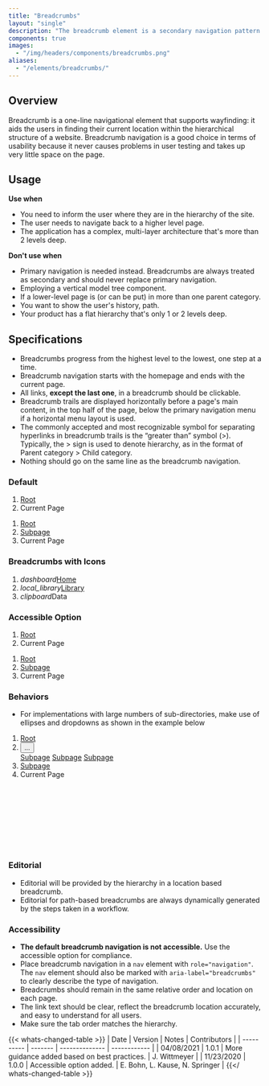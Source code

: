 ```yaml
---
title: "Breadcrumbs"
layout: "single"
description: "The breadcrumb element is a secondary navigation pattern that shows hierarchy among content."
components: true
images:
  - "/img/headers/components/breadcrumbs.png"
aliases:
  - "/elements/breadcrumbs/"
---
```


## Overview

Breadcrumb is a one-line navigational element that supports wayfinding: it aids the users in finding their current location within the hierarchical structure of a website. Breadcrumb navigation is a good choice in terms of usability because it never causes problems in user testing and takes up very little space on the page.

## Usage

**Use when**

- You need to inform the user where they are in the hierarchy of the site.
- The user needs to navigate back to a higher level page.
- The application has a complex, multi-layer architecture that's more than 2 levels deep.

**Don't use when**

- Primary navigation is needed instead. Breadcrumbs are always treated as secondary and should never replace primary navigation.
- Employing a vertical model tree component.
- If a lower-level page is (or can be put) in more than one parent category.
- You want to show the user's history, path.
- Your product has a flat hierarchy that's only 1 or 2 levels deep.

## Specifications

- Breadcrumbs progress from the highest level to the lowest, one step at a time.
- Breadcrumb navigation starts with the homepage and ends with the current page.
- All links, **except the last one**, in a breadcrumb should be clickable.
- Breadcrumb trails are displayed horizontally before a page's main content, in the top half of the page, below the primary navigation menu if a horizontal menu layout is used.
- The commonly accepted and most recognizable symbol for separating hyperlinks in breadcrumb trails is the “greater than” symbol (>). Typically, the > sign is used to denote hierarchy, as in the format of Parent category > Child category.
- Nothing should go on the same line as the breadcrumb navigation.

### Default

<div class="guide-example-block d-inline-block">
  <div class="guide-sample">
    <nav aria-label="breadcrumb">
      <ol class="breadcrumb mb-0">
        <li class="breadcrumb-item"><a href="#">Root</a></li>
        <li class="breadcrumb-item active" aria-current="page">Current Page</li>
      </ol>
    </nav>
    <nav aria-label="breadcrumb">
      <ol class="breadcrumb mb-0">
        <li class="breadcrumb-item"><a href="#">Root</a></li>
        <li class="breadcrumb-item"><a href="#">Subpage </a></li>
        <li class="breadcrumb-item active" aria-current="page">Current Page</li>
      </ol>
    </nav>
  </div>
</div>

### Breadcrumbs with Icons

<div class="guide-example-block d-inline-block">
  <div class="guide-sample">
    <nav aria-label="breadcrumb">
      <ol class="breadcrumb">
        <li class="breadcrumb-item"><i class="modus-icons">dashboard</i><a href="#">Home</a></li>
        <li class="breadcrumb-item"><i class="material-icons">local_library</i><a href="#">Library</a></li>
        <li class="breadcrumb-item active" aria-current="page"><i class="modus-icons">clipboard</i>Data</li>
      </ol>
    </nav>
  </div>
</div>

### Accessible Option

<div class="guide-example-block d-inline-block">
  <div class="guide-sample">
    <nav aria-label="breadcrumb">
      <ol class="breadcrumb breadcrumb-underline mb-0">
        <li class="breadcrumb-item"><a href="#">Root</a></li>
        <li class="breadcrumb-item active" aria-current="page">Current Page</li>
      </ol>
    </nav>
    <nav aria-label="breadcrumb">
      <ol class="breadcrumb breadcrumb-underline mb-0">
        <li class="breadcrumb-item"><a href="#">Root</a></li>
        <li class="breadcrumb-item"><a href="#">Subpage </a></li>
        <li class="breadcrumb-item active" aria-current="page">Current Page</li>
      </ol>
    </nav>
  </div>
</div>

### Behaviors

- For implementations with large numbers of sub-directories, make use of ellipses and dropdowns as shown in the example below

<div class="guide-example-block d-inline-block">
  <div class="guide-sample" style="padding-bottom: 125px">
    <nav aria-label="breadcrumb">
      <ol class="breadcrumb breadcrumb-underline mb-0">
        <li class="breadcrumb-item"><a href="#">Root</a></li>
        <li class="breadcrumb-item">
          <div class="dropdown">
            <button
              type="button"
              id="breadcrumbDropdown"
              data-toggle="dropdown"
              aria-haspopup="true"
              aria-expanded="false"
            >
              ...
            </button>
            <div
              class="dropdown-menu show"
              aria-labelledby="breadcrumbDropdown"
            >
              <a href="#" class="dropdown-item">Subpage</a>
              <a href="#" class="dropdown-item">Subpage</a>
              <a href="#" class="dropdown-item">Subpage</a>
            </div>
          </div>
        </li>
        <li class="breadcrumb-item"><a href="#">Subpage</a></li>
        <li class="breadcrumb-item active" aria-current="page">Current Page</li>
      </ol>
    </nav>
  </div>
</div>

### Editorial

- Editorial will be provided by the hierarchy in a location based breadcrumb.
- Editorial for path-based breadcrumbs are always dynamically generated by the steps taken in a workflow.

### Accessibility

- **The default breadcrumb navigation is not accessible.** Use the accessible option for compliance.
- Place breadcrumb navigation in a `nav` element with `role="navigation"`. The `nav` element should also be marked with `aria-label="breadcrumbs"` to clearly describe the type of navigation.
- Breadcrumbs should remain in the same relative order and location on each page.
- The link text should be clear, reflect the breadcrumb location accurately, and easy to understand for all users.
- Make sure the tab order matches the hierarchy.

{{< whats-changed-table >}}
| Date | Version | Notes | Contributors |
| ---------- | ------- | -------------- | ------------ |
| 04/08/2021 | 1.0.1 | More guidance added based on best practices. | J. Wittmeyer |
| 11/23/2020 | 1.0.0 | Accessible option added. | E. Bohn, L. Kause, N. Springer |
{{</ whats-changed-table >}}
